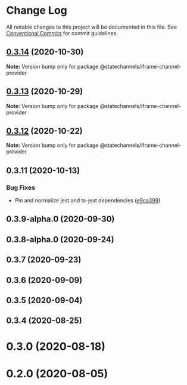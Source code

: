 # Change Log

All notable changes to this project will be documented in this file.
See [Conventional Commits](https://conventionalcommits.org) for commit guidelines.

## [0.3.14](https://github.com/statechannels/statechannels/compare/@statechannels/iframe-channel-provider@0.3.12...@statechannels/iframe-channel-provider@0.3.14) (2020-10-30)

**Note:** Version bump only for package @statechannels/iframe-channel-provider





## [0.3.13](https://github.com/statechannels/statechannels/compare/@statechannels/iframe-channel-provider@0.3.12...@statechannels/iframe-channel-provider@0.3.13) (2020-10-29)

**Note:** Version bump only for package @statechannels/iframe-channel-provider





## [0.3.12](https://github.com/statechannels/statechannels/compare/@statechannels/iframe-channel-provider@0.3.11...@statechannels/iframe-channel-provider@0.3.12) (2020-10-22)

**Note:** Version bump only for package @statechannels/iframe-channel-provider





## 0.3.11 (2020-10-13)


### Bug Fixes

* Pin and normalize jest and ts-jest dependencies ([e9ca399](https://github.com/statechannels/statechannels/commit/e9ca3997119645fdb9f558a921361171c20d66a0))



## 0.3.9-alpha.0 (2020-09-30)



## 0.3.8-alpha.0 (2020-09-24)



## 0.3.7 (2020-09-23)



## 0.3.6 (2020-09-09)



## 0.3.5 (2020-09-04)



## 0.3.4 (2020-08-25)



# 0.3.0 (2020-08-18)



# 0.2.0 (2020-08-05)
